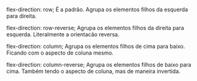 flex-direction: row; É a padrão. Agrupa os elementos filhos da esquerda para direita. 

flex-direction: row-reverse; Agrupa os elementos filhos da direita para esquerda. Literalmente a orientacão reversa.

flex-direction: column; Agrupa os elementos filhos de cima para baixo. Ficando com o aspecto de coluna mesmo.

flex-direction: column-reverse; Agrupa os elementos filhos de baixo para cima. Também tendo o aspecto de coluna, mas de maneira invertida.